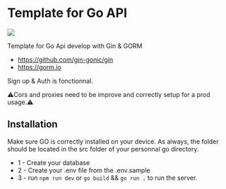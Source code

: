 # Template for Go API

<img src="https://miro.medium.com/max/921/1*HtCjHzGwf6iWNqXu5Cndsg.png" />

Template for Go Api develop with Gin & GORM

- https://github.com/gin-gonic/gin
- https://gorm.io

Sign up & Auth is fonctionnal.<br>

⚠️Cors and proxies need to be improve and correctly setup for a prod usage.⚠️

## Installation

Make sure GO is correctly installed on your device.
As always, the folder should be located in the src folder of your personnal go directory.

- 1 - Create your database
- 2 - Create your .env file from the .env.sample
- 3 - run <code>npm run dev</code> or <code>go build</code> && <code>go run .</code> to run the server. 
